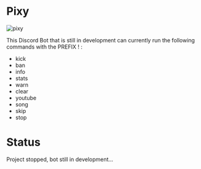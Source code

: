 # Pixy

![pixy](https://github.com/user-attachments/assets/883d63d9-5058-434e-b0b3-6973acfe9451)

This Discord Bot that is still in development can currently run the following commands with the PREFIX ! :
- kick
- ban
- info
- stats
- warn
- clear
- youtube
- song
- skip
- stop

# Status

Project stopped, bot still in development...
